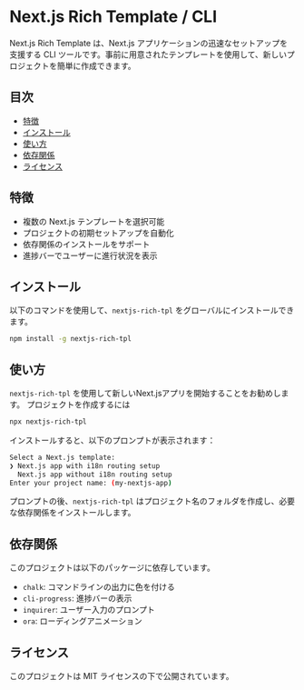 # Next.js Rich Template / CLI

Next.js Rich Template は、Next.js アプリケーションの迅速なセットアップを支援する CLI ツールです。事前に用意されたテンプレートを使用して、新しいプロジェクトを簡単に作成できます。

## 目次

- [特徴](#特徴)
- [インストール](#インストール)
- [使い方](#使い方)
- [依存関係](#依存関係)
- [ライセンス](#ライセンス)

## 特徴

- 複数の Next.js テンプレートを選択可能
- プロジェクトの初期セットアップを自動化
- 依存関係のインストールをサポート
- 進捗バーでユーザーに進行状況を表示

## インストール

以下のコマンドを使用して、`nextjs-rich-tpl` をグローバルにインストールできます。

```bash
npm install -g nextjs-rich-tpl
```

## 使い方

`nextjs-rich-tpl` を使用して新しいNext.jsアプリを開始することをお勧めします。 プロジェクトを作成するには

```bash
npx nextjs-rich-tpl
```

インストールすると、以下のプロンプトが表示されます：

```bash
Select a Next.js template:
❯ Next.js app with i18n routing setup 
  Next.js app without i18n routing setup 
Enter your project name: (my-nextjs-app) 
```

プロンプトの後、`nextjs-rich-tpl` はプロジェクト名のフォルダを作成し、必要な依存関係をインストールします。

## 依存関係

このプロジェクトは以下のパッケージに依存しています。

- `chalk`: コマンドラインの出力に色を付ける
- `cli-progress`: 進捗バーの表示
- `inquirer`: ユーザー入力のプロンプト
- `ora`: ローディングアニメーション

## ライセンス

このプロジェクトは MIT ライセンスの下で公開されています。
